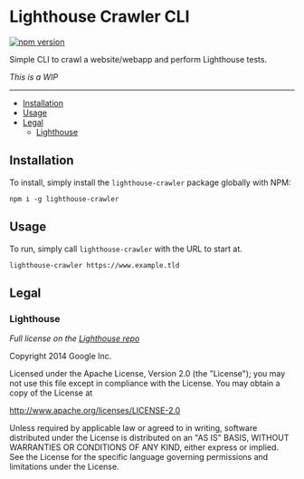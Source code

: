 # Lighthouse Crawler CLI

[![npm version](https://badge.fury.io/js/lighthouse-crawler.svg)](https://badge.fury.io/js/lighthouse-crawler)

Simple CLI to crawl a website/webapp and perform Lighthouse tests.

*This is a WIP*

---

  - [Installation](#installation)
  - [Usage](#usage)
  - [Legal](#legal)
    - [Lighthouse](#lighthouse)

## Installation

To install, simply install the `lighthouse-crawler` package globally with NPM:

```CLI
npm i -g lighthouse-crawler
```

## Usage

To run, simply call `lighthouse-crawler` with the URL to start at.

```CLI
lighthouse-crawler https://www.example.tld
```

## Legal

### Lighthouse

*Full license on the [Lighthouse repo](https://github.com/GoogleChrome/lighthouse/blob/master/LICENSE)*

Copyright 2014 Google Inc.

Licensed under the Apache License, Version 2.0 (the "License");
you may not use this file except in compliance with the License.
You may obtain a copy of the License at

http://www.apache.org/licenses/LICENSE-2.0

Unless required by applicable law or agreed to in writing, software
distributed under the License is distributed on an "AS IS" BASIS,
WITHOUT WARRANTIES OR CONDITIONS OF ANY KIND, either express or implied.
See the License for the specific language governing permissions and
limitations under the License.